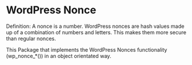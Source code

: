 # WordPress Nonce

Definition: A nonce is a number. WordPress nonces are hash values made up of a combination of numbers and letters. This makes them more secure than regular nonces.

This Package that implements the WordPress Nonces functionality (wp_nonce_*()) in an object orientated way.